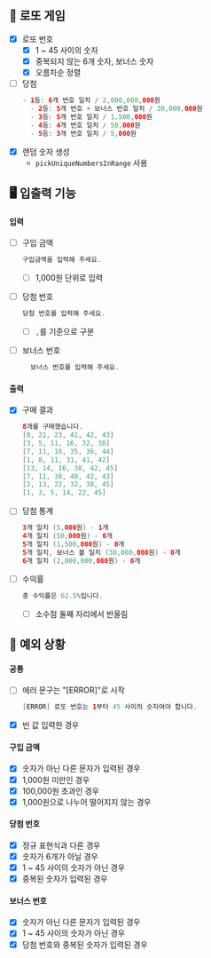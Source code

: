 ## 🌟 로또 게임

- [x] 로또 번호
    - [x] 1 ~ 45 사이의 숫자
    - [x] 중복되지 않는 6개 숫자, 보너스 숫자
    - [x] 오름차순 정렬
- [ ] 당첨
  ```java
  - 1등: 6개 번호 일치 / 2,000,000,000원
    - 2등: 5개 번호 + 보너스 번호 일치 / 30,000,000원
    - 3등: 5개 번호 일치 / 1,500,000원
    - 4등: 4개 번호 일치 / 50,000원
    - 5등: 3개 번호 일치 / 5,000원
  ```
- [x] 랜덤 숫자 생성
    - `pickUniqueNumbersInRange` 사용

## 🖥 입출력 기능

#### 입력

- [ ] 구입 금액

  ```java
  구입금액을 입력해 주세요.
  ```
    - [ ] 1,000원 단위로 입력

- [ ] 당첨 번호

  ```java
  당첨 번호를 입력해 주세요.
  ```

    - [ ] `,`를 기준으로 구분

- [ ] 보너스 번호
  ```java
    보너스 번호를 입력해 주세요.
    ```

#### 출력

- [x] 구매 결과
  ```java
  8개를 구매했습니다.
  [8, 21, 23, 41, 42, 43] 
  [3, 5, 11, 16, 32, 38] 
  [7, 11, 16, 35, 36, 44] 
  [1, 8, 11, 31, 41, 42] 
  [13, 14, 16, 38, 42, 45] 
  [7, 11, 30, 40, 42, 43] 
  [2, 13, 22, 32, 38, 45] 
  [1, 3, 5, 14, 22, 45]
  ```
- [ ] 당첨 통계
  ```java
  3개 일치 (5,000원) - 1개
  4개 일치 (50,000원) - 0개
  5개 일치 (1,500,000원) - 0개
  5개 일치, 보너스 볼 일치 (30,000,000원) - 0개
  6개 일치 (2,000,000,000원) - 0개
  ```
- [ ] 수익률
    ```java
    총 수익률은 62.5%입니다.
    ```
    - [ ] 소수점 둘째 자리에서 반올림

## 👾 예외 상황

#### 공통

- [ ] 에러 문구는 "[ERROR]"로 시작
  ```java
  [ERROR] 로또 번호는 1부터 45 사이의 숫자여야 합니다.
  ```
- [x] 빈 값 입력한 경우

#### 구입 금액

- [x] 숫자가 아닌 다른 문자가 입력된 경우
- [x] 1,000원 미만인 경우
- [x] 100,000원 초과인 경우
- [x] 1,000원으로 나누어 떨어지지 않는 경우

#### 당첨 번호

- [x] 정규 표현식과 다른 경우
- [x] 숫자가 6개가 아닐 경우
- [x] 1 ~ 45 사이의 숫자가 아닌 경우
- [x] 중복된 숫자가 입력된 경우

#### 보너스 번호

- [x] 숫자가 아닌 다른 문자가 입력된 경우
- [x] 1 ~ 45 사이의 숫자가 아닌 경우
- [x] 당첨 번호와 중복된 숫자가 입력된 경우